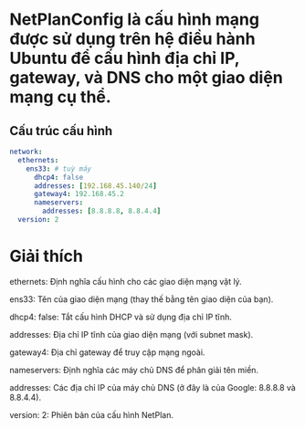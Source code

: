 # NetPlanConfig là cấu hình mạng được sử dụng trên hệ điều hành Ubuntu để cấu hình địa chỉ IP, gateway, và DNS cho một giao diện mạng cụ thể.

## Cấu trúc cấu hình

```yaml
network:
  ethernets:
    ens33: # tuỳ máy
      dhcp4: false
      addresses: [192.168.45.140/24]
      gateway4: 192.168.45.2
      nameservers:
        addresses: [8.8.8.8, 8.8.4.4]
  version: 2
```

# Giải thích

ethernets: Định nghĩa cấu hình cho các giao diện mạng vật lý.

ens33: Tên của giao diện mạng (thay thế bằng tên giao diện của bạn).

dhcp4: false: Tắt cấu hình DHCP và sử dụng địa chỉ IP tĩnh.

addresses: Địa chỉ IP tĩnh của giao diện mạng (với subnet mask).

gateway4: Địa chỉ gateway để truy cập mạng ngoài.

nameservers: Định nghĩa các máy chủ DNS để phân giải tên miền.

addresses: Các địa chỉ IP của máy chủ DNS (ở đây là của Google: 8.8.8.8 và 8.8.4.4).

version: 2: Phiên bản của cấu hình NetPlan.
